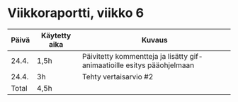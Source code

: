 # Viikkoraportti, viikko 6


| Päivä | Käytetty aika | Kuvaus |
| ----- | ------------- | ------ |
| 24.4.  | 1,5h | Päivitetty kommentteja ja lisätty gif-animaatioille esitys pääohjelmaan |
| 24.4.  | 3h | Tehty vertaisarvio #2 |
| Total  | 4,5h |  |
